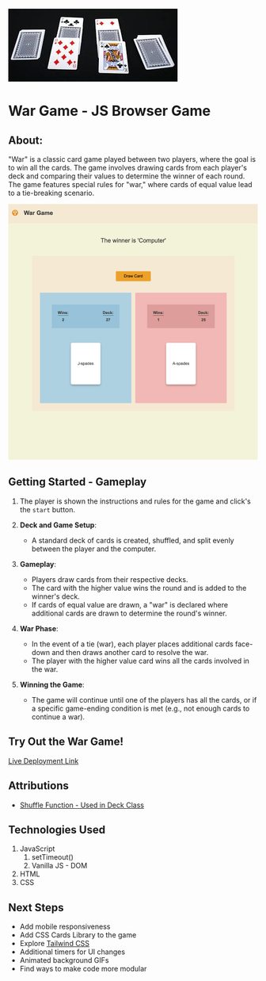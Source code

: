 ![alt text](./assets/image.png)

# War Game - JS Browser Game

## About:

"War" is a classic card game played between two players, where the goal is to win all the cards. The game involves drawing cards from each player's deck and comparing their values to determine the winner of each round. The game features special rules for "war," where cards of equal value lead to a tie-breaking scenario.

![Game UI](./assets/game-ui.png)

## Getting Started - Gameplay

1. The player is shown the instructions and rules for the game and click's the `start` button.

1. **Deck and Game Setup**:

   - A standard deck of cards is created, shuffled, and split evenly between the player and the computer.

1. **Gameplay**:

   - Players draw cards from their respective decks.
   - The card with the higher value wins the round and is added to the winner's deck.
   - If cards of equal value are drawn, a "war" is declared where additional cards are drawn to determine the round's winner.

1. **War Phase**:

   - In the event of a tie (war), each player places additional cards face-down and then draws another card to resolve the war.
   - The player with the higher value card wins all the cards involved in the war.

1. **Winning the Game**:
   - The game will continue until one of the players has all the cards, or if a specific game-ending condition is met (e.g., not enough cards to continue a war).


## Try Out the War Game!

[Live Deployment Link](https://maker-jws.github.io/War-Game-Project/)


## Attributions

- [Shuffle Function - Used in Deck Class](https://stackoverflow.com/questions/2450954/how-to-randomize-shuffle-a-javascript-array)

## Technologies Used

1. JavaScript
   1. setTimeout()
   1. Vanilla JS - DOM
1. HTML
1. CSS

## Next Steps

- Add mobile responsiveness
- Add CSS Cards Library to the game
- Explore [Tailwind CSS](https://tailwindcss.com/)
- Additional timers for UI changes
- Animated background GIFs
- Find ways to make code more modular
